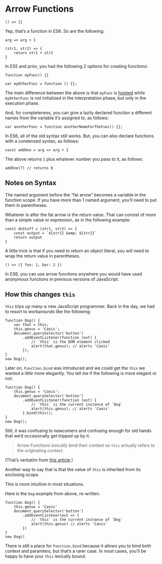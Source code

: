 # Arrow Functions

    () => {}

Yep, that’s a function in ES6. So are the following:

    arg => arg + 1

    (str1, str2) => {
        return str1 + str2
    }

In ES5 and prior, you had the following 2 options for creating functions:

    function myFunc() {}

    var myOtherFunc = function () {};

The main difference between the above is that `myFunc` is [hoisted](https://developer.mozilla.org/en-US/docs/Glossary/Hoisting) while `myOtherFunc` is not initialized in the interpretation phase, but only in the execution phase.

And, for completeness, you can give a lazily declared function a different names from the variable it’s assigned to, as follows:

    var anotherFunc = function anotherNameForTheFunc() {};

In ES6, all of the old syntax still works. But, you can also declare functions with a condensed syntax, as follows:

    const addOne = arg => arg + 1

The above returns `1` plus whatever number you pass to it, as follows:

    addOne(7) // returns 8

## Notes on Syntax

The named argument before the “fat arrow” becomes a variable in the function scope. If you have more than 1 named argument, you’ll need to put them in parentheses.

Whatever is after the fat arrow is the return value. That can consist of more than a simple value or expression, as in the following example:

    const doStuff = (str1, str2) => {
        const output = `${str1} &amp; ${str2}`
        return output
    }

A little trick is that if you need to return an object literal, you will need to wrap the return value in parentheses.

    () => ({ foo: 1, bar: 2 })

In ES6, you can use arrow functions anywhere you would have used anonymous functions in previous versions of JavaScript.

## How this changes `this`

`this` trips up many-a new JavaScript programmer. Back in the day, we had to resort to workarounds like the following:

    function Dog() {
        var that = this;
        this.genus = 'Canis';
        document.querySelector('button')
            .addEventListener(function (evt) {
                // `this` is the DOM element clicked
                alert(that.genus); // alerts 'Canis'
            });
    }
    new Dog();

Later on, `Function.bind` was introduced and we could get the `this` we wanted a _little_ more elegantly. You tell me if the following is more elegant or not:

    function Dog() {
        this.genus = 'Canis';
        document.querySelector('button')
            .addEventListener(function (evt) {
                // `this` is the current instance of `Dog`
                alert(this.genus); // alerts 'Canis'
            }.bind(this));
    }
    new Dog();

Still, it was confusing to newcomers and confusing enough for old hands that we’d occasionally get tripped up by it.

> Arrow Functions _lexically_ bind their context so `this` actually refers to the originating context.

(That’s verbatim from [this article](https://medium.com/@reasoncode/javascript-es6-arrow-functions-and-lexical-this-f2a3e2a5e8c4).)

Another way to say that is that the value of `this` is inherited from its enclosing scope.

This is more intuitive in most situations.

Here is the `Dog` example from above, re-written.

    function Dog() {
        this.genus = 'Canis'
        document.querySelector('button')
            .addEventListener(evt => {
                // `this` is the current instance of `Dog`
                alert(this.genus) // alerts 'Canis'
            })
    }
    new Dog()

There is still a place for `Function.bind` because it allows you to bind both context and paramters, but that’s a rarer case. In most cases, you’ll be happy to have your `this` lexically bound.
